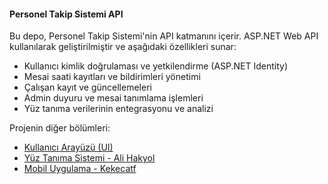 #### Personel Takip Sistemi API

Bu depo, Personel Takip Sistemi'nin API katmanını içerir. ASP.NET Web API kullanılarak geliştirilmiştir ve aşağıdaki özellikleri sunar:
- Kullanıcı kimlik doğrulaması ve yetkilendirme (ASP.NET Identity)
- Mesai saati kayıtları ve bildirimleri yönetimi
- Çalışan kayıt ve güncellemeleri
- Admin duyuru ve mesai tanımlama işlemleri
- Yüz tanıma verilerinin entegrasyonu ve analizi

Projenin diğer bölümleri:
- [Kullanıcı Arayüzü (UI)](https://github.com/seyyitkse/Employee_Tracking_System_UI)
- [Yüz Tanıma Sistemi - Ali Hakyol](https://github.com/alihakyol)
- [Mobil Uygulama - Kekecatf](https://github.com/kekecatf/PersoneLock)
